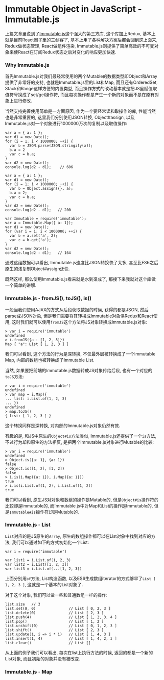 # Immutable Object in JavaScript - Immutable.js

上篇文章里说到了[Immutable.js](https://facebook.github.io/immutable-js/)这个强大的第三方库, 这个库加上Redux, 基本上就是目前React圈子里的三剑客了, 基本上用了各种解决方案后都会回到这上面来, Redux做状态管理, React做组件渲染, Immutable.js则提供了简单高效的不可变对象来使React在订阅Redux状态之后对变化的响应更加快速.

### Why Immutable.js

首先Immutable.js对我们最经常使用的两个Mutable的数据类型即Object和Array提供了非常好的支持, 也就是Immutable.js里的List和Map, 而且还有OrderedSet, Stack和Range这样方便的内置类型, 而且操作方式的改动基本就是把JS里赋值取值符号换成了set/get操作符, 而且每次操作都是产生一个新的对象而不是在原有对象上进行修改.

当然支持完善使用简单是一方面原因, 作为一个要经常读和取操作的库, 性能当然也是非常重要的, 这里我们分别使用JSON转换, Object#assign, 以及Immutable.js对一个对象进行1000000万次的复制以及取值操作:

    var a = { a: 1 };
    var d1 = new Date();
    for (i = 1; i < 1000000; ++i) {
      var b = JSON.parse(JSON.stringify(a));
      b.a = 2
      var c = b.a;
    }
    var d2 = new Date();
    console.log(d2 - d1);    // 606
    
    var a = { a: 1 };
    var d1 = new Date();
    for (i = 1; i < 1000000; ++i) {
      var b = Object.assign({}, a);
      b.a = 2;
      var c = b.a;
    }
    var d2 = new Date();
    console.log(d2 - d1);   // 200
    
    var Immutable = require('immutable');
    var a = Immutable.Map({ a: 1});
    var d1 = new Date();
    for (var i = 1; i < 1000000; ++i) {
      var b = a.set('a', 2);
      var c = b.get('a');
    }
    var d2 = new Date();
    console.log(d2 - d1);   // 164

通过这组数据可以看出, Immutable.js速度比JSON转换快了太多, 甚至比ES6之后原生的浅复制Object#assign还快.

既然这样, 那么使用Immutable.js看来就是水到渠成了, 那接下来我就对这个库做一个简单的讲解.

### Immutable.js - fromJS(), toJS(), is()

一般当我们使用AJAX的方式从后段获取数据的时候, 获得的都是JSON, 然后parse成JSON对象, 但是我们需要将其转换成Immutable对象供Redux和React使用, 这时我们就可以使用```fromJS```这个方法将JS对象转换成Immutable.js对象:

    > var i = require('immutable')
    undefined
    > i.fromJS({a : [1, 2, 3]})
    Map { "a": List [ 1, 2, 3 ] }
    
我们可以看到, 这个方法的行为是深转换, 不仅最外层被转换成了一个Immutable Map, 内部的数组也被转换成了Immutable List.

当然, 如果要把前端的Immutable.js数据转成JS对象传给后段, 也有一个对应的```toJS```方法:

    > var i = require('immutable')
    undefined
    > var map = i.Map({
    ... list: i.List.of(1, 2, 3)
    ... })
    undefined
    > map.toJS()
    { list: [ 1, 2, 3 ] }
    
这个转换同样是深转换, 对内部的Immutable.js对象仍然有效.

有趣的是, 和JS中原生的```Object#is```方法类似, Immutable.js还提供了一个```is```方法, 不过行为却和原生的方法相反, 是把两个Immutable.js对象进行Mutable的比较:

    > var i = require('immutable')
    undefined
    > Object.is({a: 1}, {a: 1})
    false
    > Object.is([1, 2], [1, 2])
    false
    > i.is(i.Map({a: 1}), i.Map({a: 1}))
    true
    > i.is(i.List.of(1, 2), i.List.of(1, 2))
    true

我们可以看到, 原生JS对对象和数组的操作是Mutable的, 但是```Object#is```操作符的比较却是Immutable的, 而Immutable.js中对Map和List的操作是Immutable的, 但是```Immutable#is```操作符却是Mutable的.

### Immutable.js - List

```List```对应的是JS原生的```Array```, 原生的数组操作都可以在List对象中找到对应的方法, 我们可以通过如下的方式初始化一个List:

    var i = require('immutable')

    var list1 = i.List.of(1, 2, 3)
    var list2 = i.List([1, 2, 3])
    var list3 = i.List.of(...[1, 2, 3])

上面分别用```of```方法, List构造函数, 以及ES6生成数组iterator的方式够早了```List [ 1, 2, 3 ]```, 这就是一个基本的List对象了.

对于这个对象, 我们可以做一些和普通数组一样的操作:

    list.size   // 3
    list.set(0, 0)               // List [ 0, 2, 3 ]
    list.delete(0)               // List [ 2, 3 ]
    list.push(4)                 // List [ 1, 2, 3, 4 ]
    list.pop()                   // List [ 1, 2 ]
    list.unshift(0)              // List [ 0, 1, 2, 3 ]
    list.shift()                 // List [ 2, 3 ]
    list.update(1, i => i * i)   // List [ 1, 4, 3 ]
    list.insert(1, 4)            // List [ 1, 4, 2, 3 ]
    list.clear()                 // List []

从上面的例子我们可以看出, 每次在list上执行方法的时候, 返回的都是一个新的List对象, 而且初始的对象并没有被改变.


### Immutable.js - Map


